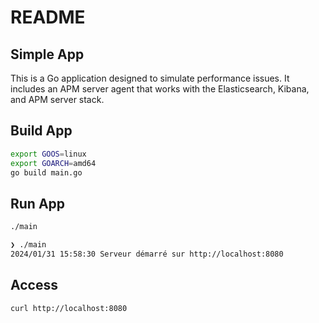 # README

## Simple App

This is a Go application designed to simulate performance issues. It includes an APM server agent that works with the Elasticsearch, Kibana, and APM server stack.

## Build App

```bash
export GOOS=linux
export GOARCH=amd64
go build main.go
```

## Run App

```bash
./main
```

``` bash
❯ ./main
2024/01/31 15:58:30 Serveur démarré sur http://localhost:8080
```

## Access

```bash
curl http://localhost:8080
```